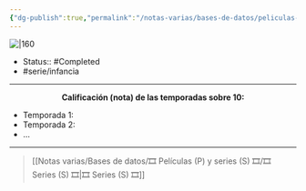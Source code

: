 ```yaml
---
{"dg-publish":true,"permalink":"/notas-varias/bases-de-datos/peliculas-p-y-series-s/s-zoey-101/"}
---
```



![|160](https://m.media-amazon.com/images/M/MV5BNzMyMDM3MTY1M15BMl5BanBnXkFtZTgwMjQxNDIzMTE@._V1_SX300.jpg)

- Status:: #Completed 
- #serie/infancia 

---

**<center>Calificación (nota) de las temporadas sobre 10:</center>**

- Temporada 1: 
- Temporada 2: 
- ...

---

> [[Notas varias/Bases de datos/🎞️ Películas (P) y series (S) 🎞️/🎞️ Series (S) 🎞️\|🎞️ Series (S) 🎞️]]